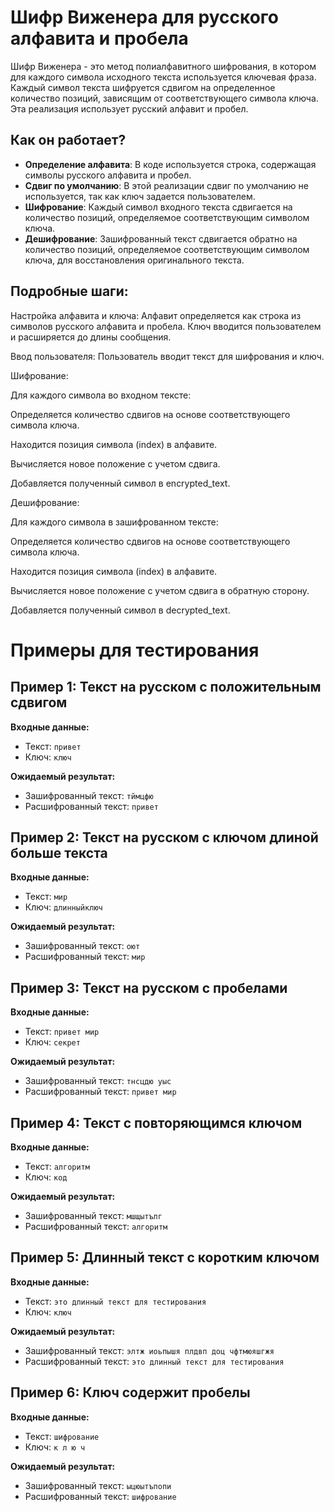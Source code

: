 # Шифр Виженера для русского алфавита и пробела

Шифр Виженера - это метод полиалфавитного шифрования, в котором для каждого символа исходного текста используется ключевая фраза. Каждый символ текста шифруется сдвигом на определенное количество позиций, зависящим от соответствующего символа ключа. Эта реализация использует русский алфавит и пробел.

## Как он работает?

- **Определение алфавита**: В коде используется строка, содержащая символы русского алфавита и пробел.
- **Сдвиг по умолчанию**: В этой реализации сдвиг по умолчанию не используется, так как ключ задается пользователем.
- **Шифрование**: Каждый символ входного текста сдвигается на количество позиций, определяемое соответствующим символом ключа.
- **Дешифрование**: Зашифрованный текст сдвигается обратно на количество позиций, определяемое соответствующим символом ключа, для восстановления оригинального текста.

## Подробные шаги:
Настройка алфавита и ключа: Алфавит определяется как строка из символов русского алфавита и пробела. Ключ вводится пользователем и расширяется до длины сообщения.

Ввод пользователя: Пользователь вводит текст для шифрования и ключ.

Шифрование:

Для каждого символа во входном тексте:

Определяется количество сдвигов на основе соответствующего символа ключа.

Находится позиция символа (index) в алфавите.

Вычисляется новое положение с учетом сдвига.

Добавляется полученный символ в encrypted_text.

Дешифрование:

Для каждого символа в зашифрованном тексте:

Определяется количество сдвигов на основе соответствующего символа ключа.

Находится позиция символа (index) в алфавите.

Вычисляется новое положение с учетом сдвига в обратную сторону.

Добавляется полученный символ в decrypted_text.

# Примеры для тестирования

## Пример 1: Текст на русском с положительным сдвигом

**Входные данные:**
- Текст: `привет`
- Ключ: `ключ`

**Ожидаемый результат:**
- Зашифрованный текст: `тймцфю`
- Расшифрованный текст: `привет`

## Пример 2: Текст на русском с ключом длиной больше текста

**Входные данные:**
- Текст: `мир`
- Ключ: `длинныйключ`

**Ожидаемый результат:**
- Зашифрованный текст: `оют`
- Расшифрованный текст: `мир`

## Пример 3: Текст на русском с пробелами

**Входные данные:**
- Текст: `привет мир`
- Ключ: `секрет`

**Ожидаемый результат:**
- Зашифрованный текст: `тнсцдю уыс`
- Расшифрованный текст: `привет мир`

## Пример 4: Текст с повторяющимся ключом

**Входные данные:**
- Текст: `алгоритм`
- Ключ: `код`

**Ожидаемый результат:**
- Зашифрованный текст: `мшщытълг`
- Расшифрованный текст: `алгоритм`

## Пример 5: Длинный текст с коротким ключом

**Входные данные:**
- Текст: `это длинный текст для тестирования`
- Ключ: `ключ`

**Ожидаемый результат:**
- Зашифрованный текст: `элтж иоьпышя плдвп доц чфтмюяшгжя`
- Расшифрованный текст: `это длинный текст для тестирования`

## Пример 6: Ключ содержит пробелы

**Входные данные:**
- Текст: `шифрование`
- Ключ: `к л ю ч`

**Ожидаемый результат:**
- Зашифрованный текст: `ыцюытъпопи`
- Расшифрованный текст: `шифрование`
